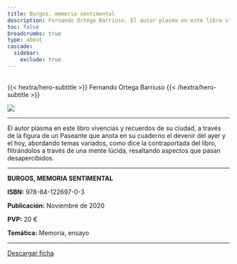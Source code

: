 ```yaml
---
title: Burgos, memoria sentimental
description: Fernando Ortega Barriuso. El autor plasma en este libro vivencias y recuerdos de su ciudad, a través de la figura de un Paseante que anota en su cuaderno el devenir del ayer y el hoy, abordando temas variados, como dice la contraportada del libro, filtrándolos a través de una mente lúcida, resaltando aspectos que pasan desapercibidos.
toc: false
breadcrumbs: true
type: about
cascade:
  sidebar:
    exclude: true
---
```

<br class="hx:sm:block hx:hidden" />
{{< hextra/hero-subtitle >}}
Fernando Ortega Barriuso
{{< /hextra/hero-subtitle >}}

![](/img/banners/burgosmemoria_banner.png)

---

 El autor plasma en este libro vivencias y recuerdos de su ciudad, a través de la figura de un Paseante que anota en su cuaderno el devenir del ayer y el hoy, abordando temas variados, como dice la contraportada del libro, filtrándolos a través de una mente lúcida, resaltando aspectos que pasan desapercibidos.

---

**BURGOS, MEMORIA SENTIMENTAL**

**ISBN:** 978-84-122697-0-3

**Publicación:** Noviembre de 2020

**PVP:** 20 €

**Temática:** Memoria, ensayo

---

[Descargar ficha](/pdf/fichas/burgosmemoria_f.pdf)

